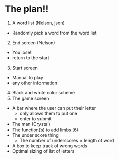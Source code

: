 # The plan!!
1. A word list (Nelson, json)
  - Randomly pick a word from the word list
2. End screen (Nelson)
  - You lose!!
  - return to the start
3. Start screen
  - Manual to play
  - any other information
4. Black and white color scheme 
5.  The game screen
  - A bar where the user can put their letter 
    - only allows them to put one
    - enter to submit
  - The man (Crystal)
  - The function(s) to add limbs (6)
  - The under score thing 
    - The number of underscores = length of word
  - A box to keep track of wrong words
  - Optimal sizing of list of letters